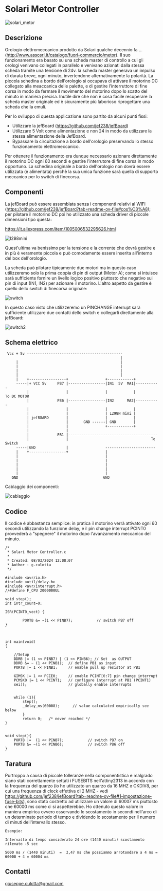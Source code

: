 # Solari Metor Controller
![solari_metor](solari_metor.jpg)
## Descrizione

Orologio elettromeccanico prodotto da Solari qualche decennio fa ... (http://www.assosrl.it/catalogo/fuori-commercio/metor).
Il suo funzionamento era basato su una scheda master di controllo a cui gli orologi venivano collegati in parallelo e venivano azionati dalla stessa scheda tramite una tensione di 24v.
la scheda master generava un impulso di durata breve, ogni minuto, invertendone alternativamente la polarità. La piccola schedina a bordo dell'orologio si occupava di attivare il motorino DC collegato alla meaccanica delle palette, e di gestire l'interruttore di fine corsa in modo da fermare il movimento del motorino dopo lo scatto del minuto in maniera precisa.
Inutile dire che non è cosa facile recuperare la scheda master originale ed è sicuramente più laborioso riprogettare una scheda che la emuli.

Per lo sviluppo di questa applicazione sono partito da alcuni punti fissi:
- Utilizzare la jefBoard (https://github.com/jef238/jefBoard)
- Utilizzare 5 Volt come alimentazione e non 24 in modo da utilizzare la stessa alimentazione della JefBoard.
- Bypassare la circuitazione a bordo dell'orologio preservando lo stesso funzionamento elettromeccanico.

Per ottenere il funzionamento era dunque necessario azionare direttamente il motorino DC ogni 60 secondi e gestire l'interrutore di fine corsa in modo opportuno. La schedina originale a bordo dell'orologio non dovrà essere utilizzata (e alimentata) perchè la sua unica funzione sarà quella di supporto meccanico per lo switch di finecorsa.

## Componenti

La jefBoard può essere assemblata senza i componenti relativi al WIFI (https://github.com/jef238/jefBoard?tab=readme-ov-file#cos%C3%A8); per pilotare il motorino DC poi ho utilizzato una scheda driver di piccole dimensioni tipo questa:

https://it.aliexpress.com/item/1005006532295626.html

![l298mini](L298N-Mini.webp)

Quest'ultima va benissimo per la tensione e la corrente che dovrà gestire e in più è veramente piccola e può comodamente essere inserita all'interno del box dell'orologio.

La scheda può pilotare tipicamente due motori  ma in questo caso utilizzeremo solo la prima coppia di pin di output (Motor A); come si intuisce sarà sufficiente fornire un livello logico positivo piuttosto che negativo sui pin di input (IN1, IN2) per azionare il motorino.
L'altro aspetto da gestire è quello dello switch di finecorsa originale:

![switch](switch.jpg)

In questo caso visto che utilizzeremo un PINCHANGE interrupt sarà sufficiente utilizzare due contatti dello switch e collegarli direttamente alla jefBoard:

![switch2](switch_p.jpg)

## Schema elettrico

```
 Vcc + 5v --------------------------------------------                            
                                                     |                            
     |                                               |                            
     |                                               |                            
     |                                               |                            
     |                                               |                            
     |    +-----------------+                 +------------+                      
     -----|+ VCC 5v     PB7 |-----------------|IN1  5V  MA1|-----------           
          |                 |                 |            |         To DC MOTOR  
          |             PB6 |-----------------|IN2      MA2|-----------           
          |                 |                 |            |                      
          |                 |                 | L298N mini |                      
          | jefBOARD        |                 |            |                      
          |                 |       GND ------| GND        |                      
          |                 |                 +------------+                      
          |                 |                                                     
          |             PB1 |-----------------------------------------             
          |                 |                                      To Switch      
     -----|GND              |                 -----------------------             
     |    +-----------------+                 |                                   
     |                                        |                                   
     |                                        |                                   
     |                                        |                                   
     |                                        |                                   
     |                                        |                                   
   GND                                       GND                                  
```                                                                                  

Cablaggio dei componenti:

![cablaggio](cablaggio.jpg)


## Codice

Il codice è abbastanza semplice: in pratica il motorino verrà attivato ogni 60 secondi utilizzando la funzione delay, e il pin change interrupt PCINT0 provvederà a "spegnere" il motorino dopo l'avanzamento meccanico del minuto.

```
/*
 * Solari Metor Controller.c
 *
 * Created: 08/03/2024 12:00:07
 * Author : g.culotta
 */ 

#include <avr/io.h>
#include <util/delay.h>
#include <avr/interrupt.h>
//#define F_CPU 2000000UL

void step();
int intr_count=0;

ISR(PCINT0_vect) {	
		
		PORTB &= ~(1 << PINB7);           // switch PB7 off
}



int main(void)
{
	
	//Setup
	DDRB |= (1 << PINB7) | (1 << PINB6); // Set  as OUTPUT	
	DDRB &= ~ (1 << PINB1);  // define PB1 as input
	PORTB |= 1 << PINB1;     // enable pull up resistor at PB1
		                             
	GIMSK |= 1 << PCIE0;     // enable PCINT[0:7] pin change interrupt
	PCMSK0 |= 1 << PCINT1;   // configure interrupt at PB1 (PCINT1)
	sei();                   // globally enable interrupts
	
       
	while (1){
		step();			
		_delay_ms(60008);      // value calculated empirically see below
		}		
		return 0;   /* never reached */
}


void step(){
	PORTB |=  (1 << PINB7);           // switch PB7 on
	PORTB &= ~(1 << PINB6);           // switch PB6 off	
}
```

## Taratura

Purtroppo a causa di piccole tolleranze nella componentistica e malgrado siano stati correttamente settati i FUSEBITS nell'attiny2313 in accordo con la frequenza del quarzo (io ho utilizzato un quarzo da 16 MHZ e CKDIV8, per cui una frequenza di clock effettiva di 2 MHZ - vedi https://github.com/jef238/jefBoard?tab=readme-ov-file#1-impostazione-fuse-bits), sono stato costretto ad utilizzare un valore di 60007 ms piuttosto che 60000 ms come ci si aspetterebbe.
Ho ottenuto questo valore in maniera empirica ovvero osservando lo scostamento in secondi nell'arco di un determinato periodo di tempo e dividendo lo scostamento per il numero di minuti dell'intervallo stesso.

```
Esempio: 

Intervallo di tempo considerato 24 ore (1440 minuti) scostamento rilevato -5 sec

5000 ms / (1440 minuti)  =  3,47 ms che possiammo arrotondare a 4 ms = 60000 + 4 = 60004 ms
```

## Contatti

giuseppe.culotta@gmail.com

